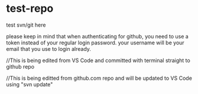 # test-repo
test svn/git here

please keep in mind that when authenticating for github, you need to use a token instead of your regular login password. 
your username will be your email that you use to login already. 

//This is being edited from VS Code and committed with terminal straight to github repo

//This is being editted from github.com repo and will be updated to VS Code using "svn update"
